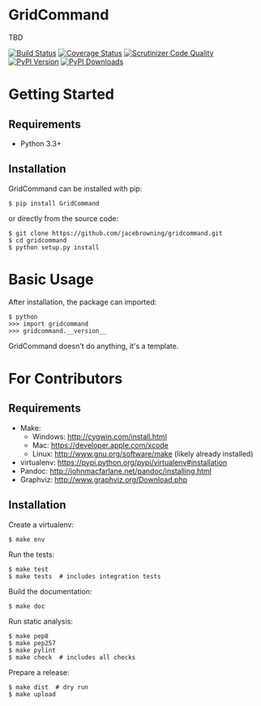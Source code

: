 GridCommand
======
TBD

[![Build Status](http://img.shields.io/travis/jacebrowning/gridcommand/master.svg)](https://travis-ci.org/jacebrowning/gridcommand)
[![Coverage Status](http://img.shields.io/coveralls/jacebrowning/gridcommand/master.svg)](https://coveralls.io/r/jacebrowning/gridcommand)
[![Scrutinizer Code Quality](http://img.shields.io/scrutinizer/g/jacebrowning/gridcommand.svg)](https://scrutinizer-ci.com/g/jacebrowning/gridcommand/?branch=master)
[![PyPI Version](http://img.shields.io/pypi/v/GridCommand.svg)](https://pypi.python.org/pypi/GridCommand)
[![PyPI Downloads](http://img.shields.io/pypi/dm/GridCommand.svg)](https://pypi.python.org/pypi/GridCommand)


Getting Started
===============

Requirements
------------

* Python 3.3+

Installation
------------

GridCommand can be installed with pip:

```
$ pip install GridCommand
```

or directly from the source code:

```
$ git clone https://github.com/jacebrowning/gridcommand.git
$ cd gridcommand
$ python setup.py install
```

Basic Usage
===========

After installation, the package can imported:

```
$ python
>>> import gridcommand
>>> gridcommand.__version__
```

GridCommand doesn't do anything, it's a template.

For Contributors
================

Requirements
------------

* Make:
    * Windows: http://cygwin.com/install.html
    * Mac: https://developer.apple.com/xcode
    * Linux: http://www.gnu.org/software/make (likely already installed)
* virtualenv: https://pypi.python.org/pypi/virtualenv#installation
* Pandoc: http://johnmacfarlane.net/pandoc/installing.html
* Graphviz: http://www.graphviz.org/Download.php

Installation
------------

Create a virtualenv:

```
$ make env
```

Run the tests:

```
$ make test
$ make tests  # includes integration tests
```

Build the documentation:

```
$ make doc
```

Run static analysis:

```
$ make pep8
$ make pep257
$ make pylint
$ make check  # includes all checks
```

Prepare a release:

```
$ make dist  # dry run
$ make upload
```
